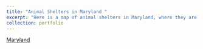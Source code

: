```yaml
---
title: "Animal Shelters in Maryland "
excerpt: "Here is a map of animal shelters in Maryland, where they are and what time they open. I got my data from overpass turbo <br/><img src='/images/sad_animal_pic .pdf'>"
collection: portfolio
---
```

[Maryland](https://khylton1.github.io/portfolio/MD_shelters/#6/40.480/-76.428)
